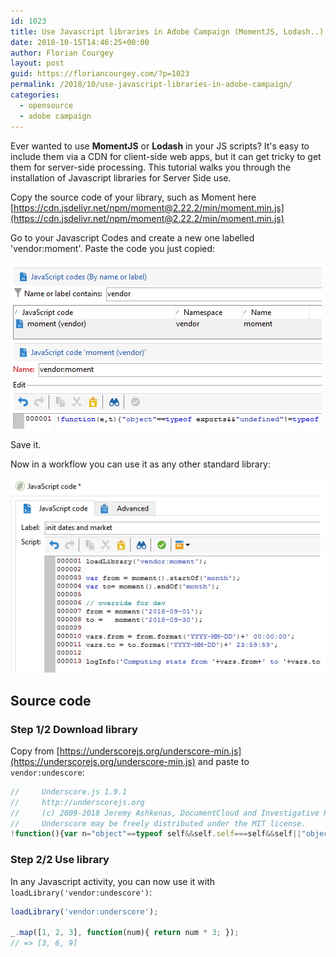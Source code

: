 ```yaml
---
id: 1023
title: Use Javascript libraries in Adobe Campaign (MomentJS, Lodash..)
date: 2018-10-15T14:46:25+00:00
author: Florian Courgey
layout: post
guid: https://floriancourgey.com/?p=1023
permalink: /2018/10/use-javascript-libraries-in-adobe-campaign/
categories:
  - opensource
  - adobe campaign
---
```

Ever wanted to use **MomentJS** or **Lodash** in your JS scripts? It's easy to include them via a CDN for client-side web apps, but it can get tricky to get them for server-side processing. This tutorial walks you through the installation of Javascript libraries for Server Side use.

<!--more-->

Copy the source code of your library, such as Moment here [https://cdn.jsdelivr.net/npm/moment@2.22.2/min/moment.min.js](https://cdn.jsdelivr.net/npm/moment@2.22.2/min/moment.min.js)

Go to your Javascript Codes and create a new one labelled 'vendor:moment'. Paste the code you just copied:

![todo](/assets/images/2018/10/Adobe-Campaign-create-external-library.jpg)

Save it.

Now in a workflow you can use it as any other standard library:

![todo](/assets/images/2018/10/Adobe-Campaign-use-external-library.jpg)

## Source code
### Step 1/2 Download library
Copy from [https://underscorejs.org/underscore-min.js](https://underscorejs.org/underscore-min.js) and paste to `vendor:undescore`:
```js
//     Underscore.js 1.9.1
//     http://underscorejs.org
//     (c) 2009-2018 Jeremy Ashkenas, DocumentCloud and Investigative Reporters & Editors
//     Underscore may be freely distributed under the MIT license.
!function(){var n="object"==typeof self&&self.self===self&&self||"object"==typeof global&&global.global===[...]
```

### Step 2/2 Use library
In any Javascript activity, you can now use it with `loadLibrary('vendor:undescore')`:
```js
loadLibrary('vendor:underscore');

_.map([1, 2, 3], function(num){ return num * 3; });
// => [3, 6, 9]
```
